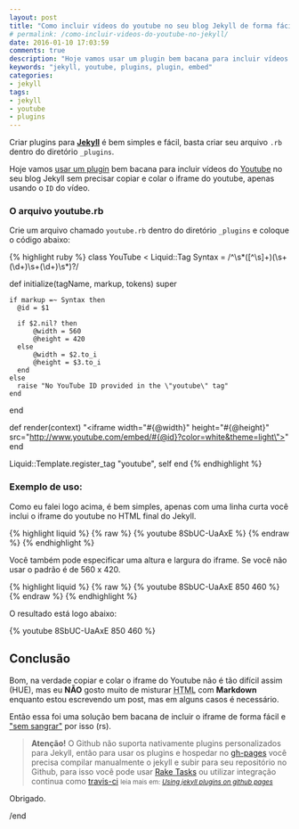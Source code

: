 ```yaml
---
layout: post
title: "Como incluir vídeos do youtube no seu blog Jekyll de forma fácil"
# permalink: /como-incluir-videos-do-youtube-no-jekyll/
date: 2016-01-10 17:03:59
comments: true
description: "Hoje vamos usar um plugin bem bacana para incluir vídeos do youtube no seu blog Jekyll sem precisar copiar e colar o iframe do youtube"
keywords: "jekyll, youtube, plugins, plugin, embed"
categories:
- jekyll
tags:
- jekyll
- youtube
- plugins
---
```


Criar plugins para **[Jekyll](http://jekyllrb.com/)** é bem simples e fácil, basta criar seu arquivo `.rb` dentro do diretório `_plugins`.

Hoje vamos [usar um plugin](https://gist.github.com/joelverhagen/1805814) bem bacana para incluir vídeos do [Youtube](https://www.youtube.com/) no seu blog Jekyll sem precisar copiar e colar o iframe do youtube, apenas usando o `ID` do vídeo.

### O arquivo youtube.rb

Crie um arquivo chamado `youtube.rb` dentro do diretório `_plugins` e coloque o código abaixo:

{% highlight ruby %}
class YouTube < Liquid::Tag
  Syntax = /^\s*([^\s]+)(\s+(\d+)\s+(\d+)\s*)?/

  def initialize(tagName, markup, tokens)
    super

    if markup =~ Syntax then
      @id = $1

      if $2.nil? then
          @width = 560
          @height = 420
      else
          @width = $2.to_i
          @height = $3.to_i
      end
    else
      raise "No YouTube ID provided in the \"youtube\" tag"
    end
  end

  def render(context)
    "<iframe width=\"#{@width}\" height=\"#{@height}\" src=\"http://www.youtube.com/embed/#{@id}?color=white&theme=light\"></iframe>"
  end

  Liquid::Template.register_tag "youtube", self
end
{% endhighlight %}

### Exemplo de uso:

Como eu falei logo acima, é bem simples, apenas com uma linha curta você inclui o iframe do youtube no HTML final do Jekyll.

{% highlight liquid %}
  {% raw %}
    {% youtube 8SbUC-UaAxE %}
  {% endraw %}
{% endhighlight %}

Você também pode especificar uma altura e largura do iframe. Se você não usar o padrão é de 560 x 420.

{% highlight liquid %}
  {% raw %}
    {% youtube 8SbUC-UaAxE 850 460 %}
  {% endraw %}
{% endhighlight %}

O resultado está logo abaixo:

{% youtube 8SbUC-UaAxE 850 460 %}

## Conclusão

Bom, na verdade copiar e colar o iframe do Youtube não é tão difícil assim (HUE), mas eu **NÃO** gosto muito de misturar <abbr title="HyperText Markup Language">HTML</abbr> com **Markdown** enquanto estou escrevendo um post, mas em alguns casos é necessário.

Então essa foi uma solução bem bacana de incluir o iframe de forma fácil e ["sem sangrar"](http://br.web.img1.acsta.net/newsv7/15/04/18/00/55/579877.jpg) por isso (rs).

> **Atenção!** O Github não suporta nativamente plugins personalizados para Jekyll, então para usar os plugins e hospedar no [gh-pages](https://pages.github.com/) você precisa compilar manualmente o jekyll e subir para seu repositório no Github, para isso você pode usar [Rake Tasks](/rake-tasks-para-automatizar-publicacoes-jekyll/) ou utilizar integração continua como [travis-ci](https://travis-ci.org)
  > <small>leia mais em: _[Using jekyll plugins on github pages](http://ixti.net/software/2013/01/28/using-jekyll-plugins-on-github-pages.html)_</small>

Obrigado.

/end
